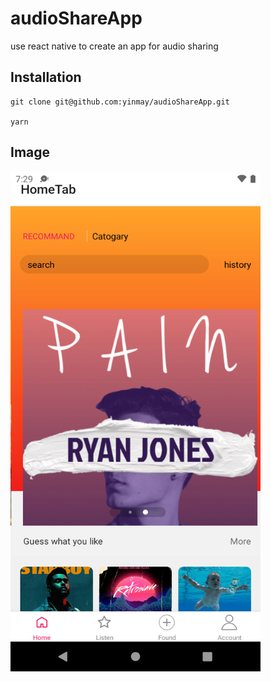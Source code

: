 # audioShareApp

use react native to create an app for audio sharing

## Installation

```
git clone git@github.com:yinmay/audioShareApp.git

yarn

```

## Image

<img src="./src/assets/images/android_screenshot.png" width = "400" height = "800" alt="图片名称"  />
